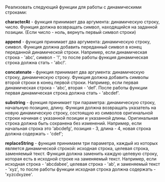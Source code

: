 Реализовать следующий функции для работы с динамическими строками:

  __characterAt__ - функция принимает два аргумента: динамическую строку, число.
  Функция должна возвращать символ, находящийся на заданной позиции.
  (Если число - ноль, вернуть первый символ строки)
  
  __append__ - функция принимает два аргумента: динамическую строку, символ.
  Функция должна добавить переданный символ в конец переданной динамической строки.
  Например, если динамическая строка - 'abc', символ - '!',
  то после работы функция динамическая строка должна стать - 'abc!'.
  
  __concatenate__ - функция принимает два аргумента: динамическую строку, динамическую строку.
  Функция должна добавить символы второй строки в конец первой строки.
  Например, если первая динамическая строка - 'abc', вторая - 'def'.
  После работы функции первая динамическая строка должна стать - 'abcdef'.

  __substring__ - функция принимает три параметра: динамическую строку, начальную позицию, длину.
  Функция должна возвращать указатель на новую динамическую строку,
  состоящую из символов оригинальной строки начиная с указанной позиции и указанной длины.
  Оригинальная строка должна быть сохранена без изменений.
  Например, если начальная строка это 'abcdefg', позиция - 3, длина - 4, новая строка должна содержать - 'cdef';
  
  __replaceString__ - функция принимаем три параметра, каждый из которых является динамической строкой:
  исходная строка, целевая строка, заменяемый текст.
  Функция должна заменить каждую целевую строку, которая есть в исходной строке на заменяемый текст.
  Например, если исходная строка - 'abcdabee', целевая строка - 'ab', и заменяемый текст - 'xyz',
  то после работы функции исходная строка должна содержать - 'xyzcdxyzee'.

